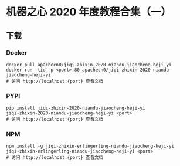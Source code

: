 # 机器之心 2020 年度教程合集（一）

## 下载

### Docker

```
docker pull apachecn0/jiqi-zhixin-2020-niandu-jiaocheng-heji-yi
docker run -tid -p <port>:80 apachecn0/jiqi-zhixin-2020-niandu-jiaocheng-heji-yi
# 访问 http://localhost:{port} 查看文档
```

### PYPI

```
pip install jiqi-zhixin-2020-niandu-jiaocheng-heji-yi
jiqi-zhixin-2020-niandu-jiaocheng-heji-yi <port>
# 访问 http://localhost:{port} 查看文档
```

### NPM

```
npm install -g jiqi-zhixin-erlingerling-niandu-jiaocheng-heji-yi
jiqi-zhixin-erlingerling-niandu-jiaocheng-heji-yi <port>
# 访问 http://localhost:{port} 查看文档
```